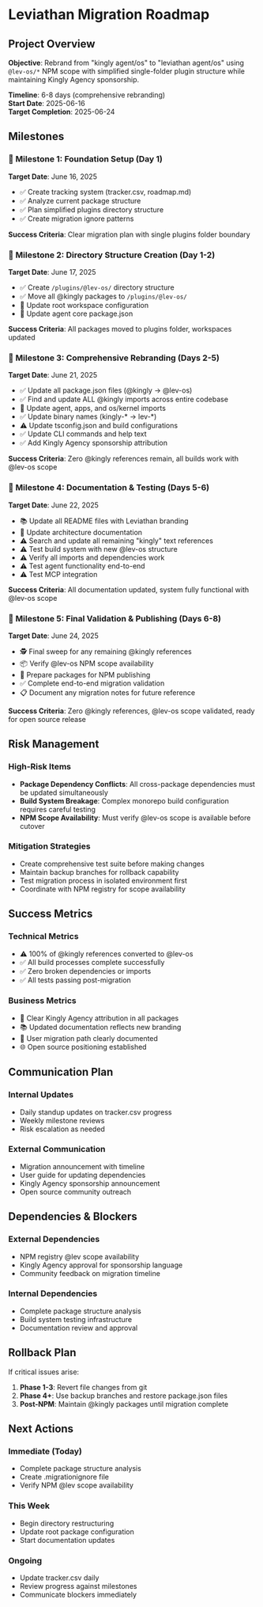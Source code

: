 # Leviathan Migration Roadmap

## Project Overview
**Objective**: Rebrand from "kingly agent/os" to "leviathan agent/os" using `@lev-os/*` NPM scope with simplified single-folder plugin structure while maintaining Kingly Agency sponsorship.

**Timeline**: 6-8 days (comprehensive rebranding)  
**Start Date**: 2025-06-16  
**Target Completion**: 2025-06-24

## Milestones

### 🎯 Milestone 1: Foundation Setup (Day 1)
**Target Date**: June 16, 2025
- ✅ Create tracking system (tracker.csv, roadmap.md)
- ✅ Analyze current package structure  
- ✅ Plan simplified plugins directory structure
- ✅ Create migration ignore patterns

**Success Criteria**: Clear migration plan with single plugins folder boundary

### 🎯 Milestone 2: Directory Structure Creation (Day 1-2)
**Target Date**: June 17, 2025
- ✅ Create `/plugins/@lev-os/` directory structure
- ✅ Move all @kingly packages to `/plugins/@lev-os/`
- 🔄 Update root workspace configuration
- 📝 Update agent core package.json

**Success Criteria**: All packages moved to plugins folder, workspaces updated

### 🎯 Milestone 3: Comprehensive Rebranding (Days 2-5)
**Target Date**: June 21, 2025
- ✅ Update all package.json files (@kingly → @lev-os)
- ✅ Find and update ALL @kingly imports across entire codebase
- 📝 Update agent, apps, and os/kernel imports
- ✅ Update binary names (kingly-* → lev-*)
- ⚠️ Update tsconfig.json and build configurations
- ✅ Update CLI commands and help text
- ✅ Add Kingly Agency sponsorship attribution

**Success Criteria**: Zero @kingly references remain, all builds work with @lev-os scope

### 🎯 Milestone 4: Documentation & Testing (Days 5-6)
**Target Date**: June 22, 2025
- 📚 Update all README files with Leviathan branding
- 📖 Update architecture documentation
- ⚠️ Search and update all remaining "kingly" text references
- ⚠️ Test build system with new @lev-os structure
- ⚠️ Verify all imports and dependencies work
- ⚠️ Test agent functionality end-to-end
- ⚠️ Test MCP integration

**Success Criteria**: All documentation updated, system fully functional with @lev-os scope

### 🎯 Milestone 5: Final Validation & Publishing (Days 6-8)
**Target Date**: June 24, 2025
- 🕵️ Final sweep for any remaining @kingly references
- 📦 Verify @lev-os NPM scope availability
- 🚀 Prepare packages for NPM publishing
- ✅ Complete end-to-end migration validation
- 📋 Document any migration notes for future reference

**Success Criteria**: Zero @kingly references, @lev-os scope validated, ready for open source release

## Risk Management

### High-Risk Items
- **Package Dependency Conflicts**: All cross-package dependencies must be updated simultaneously
- **Build System Breakage**: Complex monorepo build configuration requires careful testing
- **NPM Scope Availability**: Must verify @lev-os scope is available before cutover

### Mitigation Strategies
- Create comprehensive test suite before making changes
- Maintain backup branches for rollback capability
- Test migration process in isolated environment first
- Coordinate with NPM registry for scope availability

## Success Metrics

### Technical Metrics
- ⚠️ 100% of @kingly references converted to @lev-os
- ✅ All build processes complete successfully
- ✅ Zero broken dependencies or imports
- ✅ All tests passing post-migration

### Business Metrics
- 📄 Clear Kingly Agency attribution in all packages
- 📚 Updated documentation reflects new branding
- 👥 User migration path clearly documented
- 🌐 Open source positioning established

## Communication Plan

### Internal Updates
- Daily standup updates on tracker.csv progress
- Weekly milestone reviews
- Risk escalation as needed

### External Communication
- Migration announcement with timeline
- User guide for updating dependencies
- Kingly Agency sponsorship announcement
- Open source community outreach

## Dependencies & Blockers

### External Dependencies
- NPM registry @lev scope availability
- Kingly Agency approval for sponsorship language
- Community feedback on migration timeline

### Internal Dependencies
- Complete package structure analysis
- Build system testing infrastructure
- Documentation review and approval

## Rollback Plan

If critical issues arise:
1. **Phase 1-3**: Revert file changes from git
2. **Phase 4+**: Use backup branches and restore package.json files
3. **Post-NPM**: Maintain @kingly packages until migration complete

## Next Actions

### Immediate (Today)
- Complete package structure analysis
- Create .migrationignore file
- Verify NPM @lev scope availability

### This Week
- Begin directory restructuring
- Update root package configuration
- Start documentation updates

### Ongoing
- Update tracker.csv daily
- Review progress against milestones
- Communicate blockers immediately